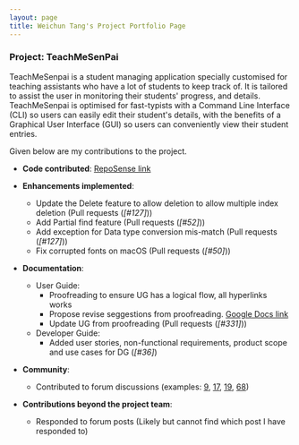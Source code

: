 ```yaml
---
layout: page
title: Weichun Tang's Project Portfolio Page
---
```


### Project: TeachMeSenPai

TeachMeSenpai is a student managing application specially customised for teaching assistants who have a lot of students to keep track of. It is tailored to assist the user in monitoring their students' progress, and details. TeachMeSenpai is optimised for fast-typists with a Command Line Interface (CLI) so users can easily edit their student's details, with the benefits of a Graphical User Interface (GUI) so users can conveniently view their student entries.

Given below are my contributions to the project.

* **Code contributed**: [RepoSense link](https://nus-cs2103-ay2223s2.github.io/tp-dashboard/?search=alextang809&breakdown=true)

* **Enhancements implemented**:
  * Update the Delete feature to allow deletion to allow multiple index deletion (Pull requests (_[#127]_))
  * Add Partial find feature (Pull requests (_[#52]_))
  * Add exception for Data type conversion mis-match (Pull requests (_[#127]_))
  * Fix corrupted fonts on macOS (Pull requests (_[#50]_))

* **Documentation**:
  * User Guide:
    * Proofreading to ensure UG has a logical flow, all hyperlinks works
    * Propose revise seggestions from proofreading. [Google Docs link](https://docs.google.com/document/d/17r9UW7hXrXqsuTjcml3N8ksyzeK_k7Jr9UI8u8lC31M/edit)
    * Update UG from proofreading (Pull requests (_[#331]_))
  * Developer Guide:
    * Added user stories, non-functional requirements, product scope and use cases for DG (_[#36]_)

* **Community**:
  * Contributed to forum discussions (examples: [9](), [17](), [19](), [68]())

* **Contributions beyond the project team**:
  * Responded to forum posts (Likely but cannot find which post I have responded to)
